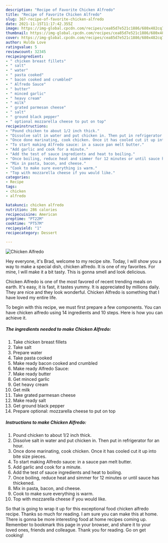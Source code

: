 ```yaml
---
description: "Recipe of Favorite Chicken Alfredo"
title: "Recipe of Favorite Chicken Alfredo"
slug: 367-recipe-of-favorite-chicken-alfredo
date: 2021-11-15T11:17:42.355Z
image: https://img-global.cpcdn.com/recipes/cea85d7e521c1886/680x482cq70/chicken-alfredo-recipe-main-photo.jpg
thumbnail: https://img-global.cpcdn.com/recipes/cea85d7e521c1886/680x482cq70/chicken-alfredo-recipe-main-photo.jpg
cover: https://img-global.cpcdn.com/recipes/cea85d7e521c1886/680x482cq70/chicken-alfredo-recipe-main-photo.jpg
author: Hulda Love
ratingvalue: 5
reviewcount: 32345
recipeingredient:
- " chicken breast fillets"
- " salt"
- " water"
- " pasta cooked"
- " bacon cooked and crumbled"
- " Alfredo Sauce"
- " butter"
- " minced garlic"
- " heavy cream"
- " milk"
- " grated parmesan cheese"
- " salt"
- " ground black pepper"
- " optional mozzarella cheese to put on top"
recipeinstructions:
- "Pound chicken to about 1/2 inch thick."
- "Dissolve salt in water and put chicken in. Then put in refrigerator for an hour."
- "Once done marinating, cook chicken. Once it has cooled cut it up into bite size pieces."
- "To start making Alfredo sauce: in a sauce pan melt butter."
- "Add garlic and cook for a minute."
- "Add the test of sauce ingredients and heat to boiling."
- "Once boiling, reduce heat and simmer for 12 minutes or until sauce has thickened."
- "Mix in pasta, bacon, and cheese."
- "Cook to make sure everything is warm."
- "Top with mozzarella cheese if you would like."
categories:
- Recipe
tags:
- chicken
- alfredo

katakunci: chicken alfredo 
nutrition: 286 calories
recipecuisine: American
preptime: "PT22M"
cooktime: "PT57M"
recipeyield: "1"
recipecategory: Dessert

---
```



![Chicken Alfredo](https://img-global.cpcdn.com/recipes/cea85d7e521c1886/680x482cq70/chicken-alfredo-recipe-main-photo.jpg)

Hey everyone, it's Brad, welcome to my recipe site. Today, I will show you a way to make a special dish, chicken alfredo. It is one of my favorites. For mine, I will make it a bit tasty. This is gonna smell and look delicious.



Chicken Alfredo is one of the most favored of recent trending meals on earth. It's easy, it is fast, it tastes yummy. It is appreciated by millions daily. They are nice and they look wonderful. Chicken Alfredo is something that I have loved my entire life.


To begin with this recipe, we must first prepare a few components. You can have chicken alfredo using 14 ingredients and 10 steps. Here is how you can achieve it.

<!--inarticleads1-->

##### The ingredients needed to make Chicken Alfredo:

1. Take  chicken breast fillets
1. Take  salt
1. Prepare  water
1. Take  pasta cooked
1. Make ready  bacon cooked and crumbled
1. Make ready  Alfredo Sauce:
1. Make ready  butter
1. Get  minced garlic
1. Get  heavy cream
1. Get  milk
1. Take  grated parmesan cheese
1. Make ready  salt
1. Get  ground black pepper
1. Prepare  optional: mozzarella cheese to put on top




<!--inarticleads2-->

##### Instructions to make Chicken Alfredo:

1. Pound chicken to about 1/2 inch thick.
1. Dissolve salt in water and put chicken in. Then put in refrigerator for an hour.
1. Once done marinating, cook chicken. Once it has cooled cut it up into bite size pieces.
1. To start making Alfredo sauce: in a sauce pan melt butter.
1. Add garlic and cook for a minute.
1. Add the test of sauce ingredients and heat to boiling.
1. Once boiling, reduce heat and simmer for 12 minutes or until sauce has thickened.
1. Mix in pasta, bacon, and cheese.
1. Cook to make sure everything is warm.
1. Top with mozzarella cheese if you would like.




So that is going to wrap it up for this exceptional food chicken alfredo recipe. Thanks so much for reading. I am sure you can make this at home. There is gonna be more interesting food at home recipes coming up. Remember to bookmark this page in your browser, and share it to your loved ones, friends and colleague. Thank you for reading. Go on get cooking!
